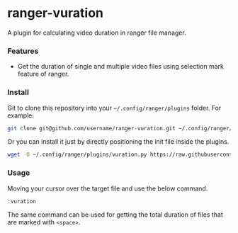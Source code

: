 # ranger-vuration
A plugin for calculating video duration in ranger file manager.

### Features

- Get the duration of single and multiple video files using selection mark  feature of ranger.

### Install

Git to clone this repository into your
`~/.config/ranger/plugins` folder. For example:

```sh
git clone git@github.com/username/ranger-vuration.git ~/.config/ranger/plugins/vuration
```

Or you can install it just by directly positioning the init file inside the plugins.
```sh
wget -O ~/.config/ranger/plugins/vuration.py https://raw.githubusercontent.com/krr0ption/ranger-vuration/master/__init__.py
```

### Usage
Moving your cursor over the target file and use the below command.
```
:vuration
```
The same command can be used for getting the total duration of files that are marked with `<space>`.
